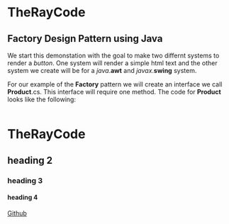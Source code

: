# TheRayCode
## Factory Design Pattern using Java

We start this demonstation with the goal to make two differnt systems to render a *button*.
One system will render a simple html text and the other system we create will be for a *java*.**awt** and *javax*.**swing** system.

For our example of the **Factory** pattern we will create an interface we call **Product**.cs. 
This interface will require one method. The code for **Product** looks like the following:
```java

```
 
# TheRayCode
## heading 2
### heading 3
#### heading 4

[Github](https://www.TheRayCode.com)
